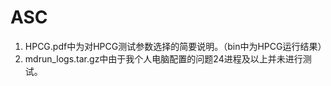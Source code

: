 # ASC
1. HPCG.pdf中为对HPCG测试参数选择的简要说明。（bin中为HPCG运行结果）
2. mdrun_logs.tar.gz中由于我个人电脑配置的问题24进程及以上并未进行测试。 
